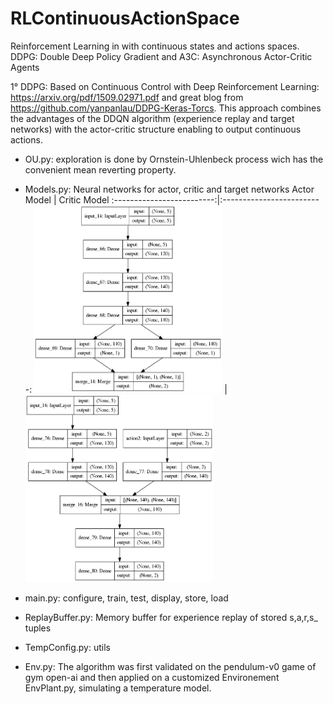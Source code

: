 # RLContinuousActionSpace
Reinforcement Learning in with continuous states and actions spaces. DDPG: Double Deep Policy Gradient and A3C: Asynchronous Actor-Critic Agents

1° DDPG:
Based on Continuous Control with Deep Reinforcement Learning: https://arxiv.org/pdf/1509.02971.pdf and 
great blog from https://github.com/yanpanlau/DDPG-Keras-Torcs.
This approach combines the advantages of the DDQN algorithm (experience replay and target networks) with the actor-critic structure enabling to output continuous actions.
- OU.py: exploration is done by Ornstein-Uhlenbeck process wich has the convenient mean reverting property. 
- Models.py: Neural networks for actor, critic and target networks
Actor Model    |  Critic Model
:-------------------------:|:-------------------------:
<img src="https://github.com/hchkaiban/RLContinuousActionSpace/blob/master/RL_DDPG/KerasModels/DDPG_Actor_model.png" alt=" " width="300" height="300"> | <img src="https://github.com/hchkaiban/RLContinuousActionSpace/blob/master/RL_DDPG/KerasModels/DDPG_Critic_model.png" alt=" " width="300" height="300">



- main.py: configure, train, test, display, store, load
- ReplayBuffer.py: Memory buffer for experience replay of stored s,a,r,s_ tuples
- TempConfig.py: utils

- Env.py: The algorithm was first validated on the pendulum-v0 game of gym open-ai and then applied on a customized Environement EnvPlant.py, simulating a temperature model.
